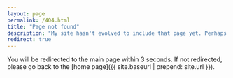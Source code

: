 ```yaml
---
layout: page
permalink: /404.html
title: "Page not found"
description: "My site hasn't evolved to include that page yet. Perhaps the URL has a deleterious mutation."
redirect: true
---
```


You will be redirected to the main page within 3 seconds. If not redirected, please go back to the [home page]({{ site.baseurl | prepend: site.url }}).
